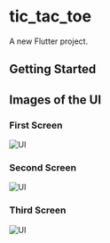 # tic_tac_toe

A new Flutter project.

## Getting Started

## Images of the UI

### First Screen

![UI](C:\Users\Karan\Documents\tic_tac_toe\first_screen.png)

### Second Screen
![UI](C:\Users\Karan\Documents\tic_tac_toe\second_screen.png)


### Third Screen
![UI](C:\Users\Karan\Documents\tic_tac_toe\third_screen.png)